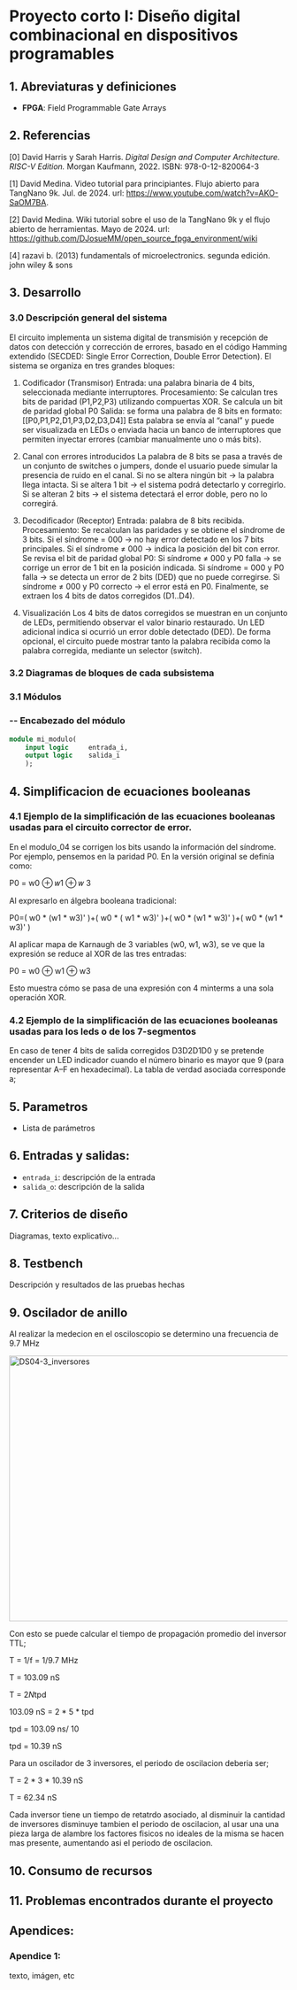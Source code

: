 # Proyecto corto I: Diseño digital combinacional en dispositivos programables

## 1. Abreviaturas y definiciones
- **FPGA**: Field Programmable Gate Arrays

## 2. Referencias
[0] David Harris y Sarah Harris. *Digital Design and Computer Architecture. RISC-V Edition.* Morgan Kaufmann, 2022. ISBN: 978-0-12-820064-3

[1] David Medina. Video tutorial para principiantes. Flujo abierto para TangNano 9k. Jul. de 2024. url:
https://www.youtube.com/watch?v=AKO-SaOM7BA.

[2] David Medina. Wiki tutorial sobre el uso de la TangNano 9k y el flujo abierto de herramientas. Mayo de
2024. url: https://github.com/DJosueMM/open_source_fpga_environment/wiki

[4] razavi b. (2013) fundamentals of microelectronics. segunda edición. john wiley & sons

## 3. Desarrollo

### 3.0 Descripción general del sistema

El circuito implementa un sistema digital de transmisión y recepción de datos con detección y corrección de errores, basado en el código Hamming extendido (SECDED: Single Error Correction, Double Error Detection).
El sistema se organiza en tres grandes bloques:

1) Codificador (Transmisor)
Entrada: una palabra binaria de 4 bits, seleccionada mediante interruptores.
Procesamiento:
Se calculan tres bits de paridad (P1,P2,P3) utilizando compuertas XOR. Se calcula un bit de paridad global P0
Salida: se forma una palabra de 8 bits en formato: [[P0,P1,P2,D1,P3,D2,D3,D4]]
Esta palabra se envía al “canal” y puede ser visualizada en LEDs o enviada hacia un banco de interruptores que permiten inyectar errores (cambiar manualmente uno o más bits).

3) Canal con errores introducidos
La palabra de 8 bits se pasa a través de un conjunto de switches o jumpers, donde el usuario puede simular la presencia de ruido en el canal.
Si no se altera ningún bit → la palabra llega intacta.
Si se altera 1 bit → el sistema podrá detectarlo y corregirlo.
Si se alteran 2 bits → el sistema detectará el error doble, pero no lo corregirá.

3) Decodificador (Receptor)
Entrada: palabra de 8 bits recibida.
Procesamiento: Se recalculan las paridades y se obtiene el síndrome de 3 bits.
Si el síndrome = 000 → no hay error detectado en los 7 bits principales.
Si el síndrome ≠ 000 → indica la posición del bit con error.
Se revisa el bit de paridad global P0:
Si síndrome ≠ 000 y P0 falla → se corrige un error de 1 bit en la posición indicada.
Si síndrome = 000 y P0 falla → se detecta un error de 2 bits (DED) que no puede corregirse.
Si síndrome ≠ 000 y P0 correcto → el error está en P0.
Finalmente, se extraen los 4 bits de datos corregidos (D1..D4).

4) Visualización
Los 4 bits de datos corregidos se muestran en un conjunto de LEDs, permitiendo observar el valor binario restaurado.
Un LED adicional indica si ocurrió un error doble detectado (DED). De forma opcional, el circuito puede mostrar tanto la palabra recibida como la palabra corregida, mediante un selector (switch).

### 3.2 Diagramas de bloques de cada subsistema



### 3.1 Módulos
### -- Encabezado del módulo
```SystemVerilog
module mi_modulo(
    input logic     entrada_i,      
    output logic    salida_i 
    );
```

## 4. Simplificacion de ecuaciones booleanas 

### 4.1 Ejemplo de la simplificación de las ecuaciones booleanas usadas para el circuito corrector de error.

En el modulo_04 se corrigen los bits usando la información del síndrome.
Por ejemplo, pensemos en la paridad P0.
En la versión original se definía como:

P0 = w0 ⊕ 𝑤1 ⊕ 𝑤 3

Al expresarlo en álgebra booleana tradicional:

P0=( w0 * (w1 * w3)' )+( w0 * ( w1 * w3)' )+( w0 * (w1 * w3)' )+( w0 * (w1 * w3)' )

Al aplicar mapa de Karnaugh de 3 variables (w0, w1, w3), se ve que la expresión se reduce al XOR de las tres entradas:

P0 = w0 ⊕ w1 ⊕ w3

Esto muestra cómo se pasa de una expresión con 4 minterms a una sola operación XOR.

### 4.2 Ejemplo de la simplificación de las ecuaciones booleanas usadas para los leds o de los 7-segmentos

En caso de tener 4 bits de salida corregidos D3D2D1D0 y se pretende encender un LED indicador cuando el número binario es mayor que 9 (para representar A–F en hexadecimal). La tabla de verdad asociada corresponde a;



## 5. Parametros

- Lista de parámetros

## 6. Entradas y salidas:
- `entrada_i`: descripción de la entrada
- `salida_o`: descripción de la salida

## 7. Criterios de diseño
Diagramas, texto explicativo...

## 8. Testbench
Descripción y resultados de las pruebas hechas

## 9. Oscilador de anillo
Al realizar la medecion en el osciloscopio se determino una frecuencia de 9.7 MHz

<img width="800" height="480" alt="DS04-3_inversores" src="https://github.com/user-attachments/assets/10fdd3ba-cf76-411b-bccb-b358e4304bd6" />

Con esto se puede calcular el tiempo de propagación promedio del inversor TTL;

T = 1/f = 1/9.7 MHz

T = 103.09 nS

T = 2*N*tpd

103.09 nS = 2 * 5 * tpd

tpd = 103.09 ns/ 10

tpd = 10.39 nS


Para un oscilador de 3 inversores, el periodo de oscilacion deberia ser;

T = 2 * 3 * 10.39 nS

T = 62.34 nS

Cada inversor tiene un tiempo de retatrdo asociado, al disminuir la cantidad de inversores disminuye tambien el periodo de oscilacion, al usar una una pieza larga de alambre los factores fisicos no ideales de la misma se hacen mas presente, aumentando asi el periodo de oscilacion. 


## 10. Consumo de recursos

## 11. Problemas encontrados durante el proyecto

## Apendices:
### Apendice 1:
texto, imágen, etc
